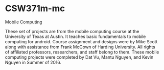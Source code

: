 # CSW371m-mc
Mobile Computing

These set of projects are from the mobile computing course at the University of Texas at Austin. It teaches basic fundamentals to mobile computing for android. Course assignment and designs were by Mike Scott along with assistance from Frank McCown of Harding University. All rights of affiliated professors, researchers, and staff belong to them. These mobile computing projects were completed by Dat Vu, Mantu Nguyen, and Kevin Nguyen in Summer of 2016.
